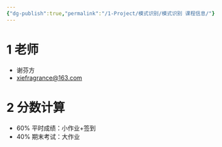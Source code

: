 ```yaml
---
{"dg-publish":true,"permalink":"/1-Project/模式识别/模式识别 课程信息/"}
---
```


# 1 老师
- 谢芬方
- xiefragrance@163.com
# 2 分数计算
- 60% 平时成绩：小作业+签到
- 40% 期末考试：大作业